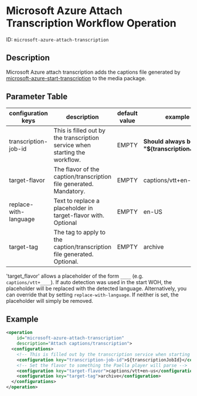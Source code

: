 Microsoft Azure Attach Transcription Workflow Operation
=======================================================

ID: `microsoft-azure-attach-transcription`

Description
-----------

Microsoft Azure attach transcription adds the captions file generated by [microsoft-azure-start-transcription](../workflowoperationhandlers/microsoft-azure-start-transcription-woh.md) to the media package.


Parameter Table
---------------

|configuration keys|description|default value|example|
|------------------|-------|-----------|-------------|
|transcription-job-id|This is filled out by the transcription service when starting the workflow.|EMPTY|**Should always be "${transcriptionJobId}"**|
|target-flavor|The flavor of the caption/transcription file generated. Mandatory.|EMPTY|captions/vtt+en-US|
|replace-with-language|Text to replace a placeholder in target-flavor with. Optional|EMPTY|en-US|
|target-tag|The tag to apply to the caption/transcription file generated. Optional.|EMPTY|archive|

'target_flavor' allows a placeholder of the form `____` (e.g. `captions/vtt+____`). If auto detection was used in the
start WOH, the placeholder will be replaced with the detected language. Alternatively, you can override that by 
setting `replace-with-language`. If neither is set, the placeholder will simply be removed.

Example
-------

```xml
<operation
    id="microsoft-azure-attach-transcription"
    description="Attach captions/transcription">
  <configurations>
    <!-- This is filled out by the transcription service when starting this workflow -->
    <configuration key="transcription-job-id">${transcriptionJobId}</configuration>
    <!-- Set the flavor to something the Paella player will parse -->
    <configuration key="target-flavor">captions/vtt+en-us</configuration>
    <configuration key="target-tag">archive</configuration>
  </configurations>
</operation>
```
